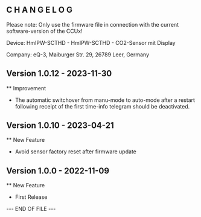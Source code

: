 C H A N G E L O G
-----------------

Please note: Only use the firmware file in connection with the current software-version of the CCUx!

Device:      HmIPW-SCTHD - HmIPW-SCTHD - CO2-Sensor mit Display

Company:     eQ-3, Maiburger Str. 29, 26789 Leer, Germany



Version 1.0.12 - 2023-11-30
--------------------------------------------------------------

** Improvement
   * The automatic switchover from manu-mode to auto-mode after a restart following receipt of the first time-info telegram should be deactivated.



Version 1.0.10 - 2023-04-21
--------------------------------------------------------------

** New Feature
   * Avoid sensor factory reset after firmware update



Version 1.0.0 - 2022-11-09
--------------------------------------------------------------

** New Feature
   * First Release



--- END OF FILE ---
